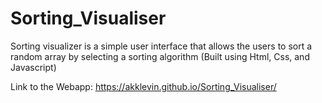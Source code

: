 # Sorting_Visualiser

Sorting visualizer is a simple user interface that allows the users
to sort a random array by selecting a sorting algorithm (Built using Html, Css, and Javascript)

Link to the Webapp: https://akklevin.github.io/Sorting_Visualiser/
